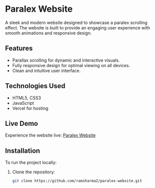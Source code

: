 # Paralex Website

A sleek and modern website designed to showcase a paralex scrolling effect. The website is built to provide an engaging user experience with smooth animations and responsive design.

## Features
- Parallax scrolling for dynamic and interactive visuals.
- Fully responsive design for optimal viewing on all devices.
- Clean and intuitive user interface.

## Technologies Used
- HTML5, CSS3
- JavaScript
- Vercel for hosting

## Live Demo
Experience the website live: [Paralex Website](https://paralexwebsite.vercel.app/)

## Installation
To run the project locally:
1. Clone the repository:
   ```bash
   git clone https://github.com/ramsharma2/paralex-website.git
